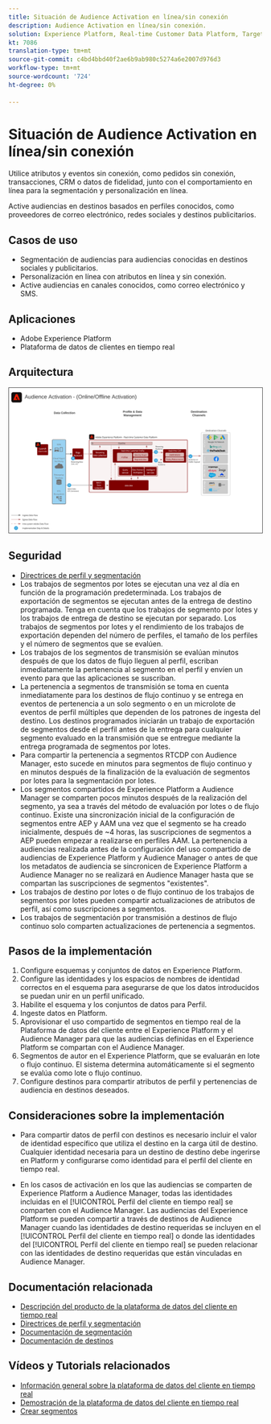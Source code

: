```yaml
---
title: Situación de Audience Activation en línea/sin conexión
description: Audience Activation en línea/sin conexión.
solution: Experience Platform, Real-time Customer Data Platform, Target, Audience Manager, Analytics, Experience Cloud Services, Data Collection
kt: 7086
translation-type: tm+mt
source-git-commit: c4bd4bbd40f2ae6b9ab980c5274a6e2007d976d3
workflow-type: tm+mt
source-wordcount: '724'
ht-degree: 0%

---
```



# Situación de Audience Activation en línea/sin conexión

Utilice atributos y eventos sin conexión, como pedidos sin conexión, transacciones, CRM o datos de fidelidad, junto con el comportamiento en línea para la segmentación y personalización en línea.

Active audiencias en destinos basados en perfiles conocidos, como proveedores de correo electrónico, redes sociales y destinos publicitarios.

## Casos de uso

* Segmentación de audiencias para audiencias conocidas en destinos sociales y publicitarios.
* Personalización en línea con atributos en línea y sin conexión.
* Active audiencias en canales conocidos, como correo electrónico y SMS.

## Aplicaciones

* Adobe Experience Platform
* Plataforma de datos de clientes en tiempo real

## Arquitectura

<img src="assets/onoff.svg" alt="Arquitectura de referencia para el escenario de Audience Activation en línea/sin conexión" style="border:1px solid #4a4a4a" />

## Seguridad

* [Directrices de perfil y segmentación](https://experienceleague.adobe.com/docs/experience-platform/profile/guardrails.html?lang=en)
* Los trabajos de segmentos por lotes se ejecutan una vez al día en función de la programación predeterminada. Los trabajos de exportación de segmentos se ejecutan antes de la entrega de destino programada. Tenga en cuenta que los trabajos de segmento por lotes y los trabajos de entrega de destino se ejecutan por separado. Los trabajos de segmentos por lotes y el rendimiento de los trabajos de exportación dependen del número de perfiles, el tamaño de los perfiles y el número de segmentos que se evalúen.
* Los trabajos de los segmentos de transmisión se evalúan minutos después de que los datos de flujo lleguen al perfil, escriban inmediatamente la pertenencia al segmento en el perfil y envíen un evento para que las aplicaciones se suscriban.
* La pertenencia a segmentos de transmisión se toma en cuenta inmediatamente para los destinos de flujo continuo y se entrega en eventos de pertenencia a un solo segmento o en un microlote de eventos de perfil múltiples que dependen de los patrones de ingesta del destino. Los destinos programados iniciarán un trabajo de exportación de segmentos desde el perfil antes de la entrega para cualquier segmento evaluado en la transmisión que se entregue mediante la entrega programada de segmentos por lotes.
* Para compartir la pertenencia a segmentos RTCDP con Audience Manager, esto sucede en minutos para segmentos de flujo continuo y en minutos después de la finalización de la evaluación de segmentos por lotes para la segmentación por lotes.
* Los segmentos compartidos de Experience Platform a Audience Manager se comparten pocos minutos después de la realización del segmento, ya sea a través del método de evaluación por lotes o de flujo continuo. Existe una sincronización inicial de la configuración de segmentos entre AEP y AAM una vez que el segmento se ha creado inicialmente, después de ~4 horas, las suscripciones de segmentos a AEP pueden empezar a realizarse en perfiles AAM. La pertenencia a audiencias realizada antes de la configuración del uso compartido de audiencias de Experience Platform y Audience Manager o antes de que los metadatos de audiencia se sincronicen de Experience Platform a Audience Manager no se realizará en Audience Manager hasta que se compartan las suscripciones de segmentos &quot;existentes&quot;.
* Los trabajos de destino por lotes o de flujo continuo de los trabajos de segmentos por lotes pueden compartir actualizaciones de atributos de perfil, así como suscripciones a segmentos.
* Los trabajos de segmentación por transmisión a destinos de flujo continuo solo comparten actualizaciones de pertenencia a segmentos.

## Pasos de la implementación

1. Configure esquemas y conjuntos de datos en Experience Platform.
1. Configure las identidades y los espacios de nombres de identidad correctos en el esquema para asegurarse de que los datos introducidos se puedan unir en un perfil unificado.
1. Habilite el esquema y los conjuntos de datos para Perfil.
1. Ingeste datos en Platform.
1. Aprovisionar el uso compartido de segmentos en tiempo real de la Plataforma de datos del cliente entre el Experience Platform y el Audience Manager para que las audiencias definidas en el Experience Platform se compartan con el Audience Manager.
1. Segmentos de autor en el Experience Platform, que se evaluarán en lote o flujo continuo. El sistema determina automáticamente si el segmento se evalúa como lote o flujo continuo.
1. Configure destinos para compartir atributos de perfil y pertenencias de audiencia en destinos deseados.

## Consideraciones sobre la implementación

* Para compartir datos de perfil con destinos es necesario incluir el valor de identidad específico que utiliza el destino en la carga útil de destino. Cualquier identidad necesaria para un destino de destino debe ingerirse en Platform y configurarse como identidad para el perfil del cliente en tiempo real.

* En los casos de activación en los que las audiencias se comparten de Experience Platform a Audience Manager, todas las identidades incluidas en el [!UICONTROL Perfil del cliente en tiempo real] se comparten con el Audience Manager. Las audiencias del Experience Platform se pueden compartir a través de destinos de Audience Manager cuando las identidades de destino requeridas se incluyen en el [!UICONTROL Perfil del cliente en tiempo real] o donde las identidades del [!UICONTROL Perfil del cliente en tiempo real] se pueden relacionar con las identidades de destino requeridas que están vinculadas en Audience Manager.

## Documentación relacionada

* [Descripción del producto de la plataforma de datos del cliente en tiempo real](https://helpx.adobe.com/legal/product-descriptions/real-time-customer-data-platform.html)
* [Directrices de perfil y segmentación](https://experienceleague.adobe.com/docs/experience-platform/profile/guardrails.html?lang=en)
* [Documentación de segmentación](https://experienceleague.adobe.com/docs/experience-platform/segmentation/api/streaming-segmentation.html)
* [Documentación de destinos](https://experienceleague.adobe.com/docs/experience-platform/destinations/catalog/overview.html)

## Vídeos y Tutorials relacionados

* [Información general sobre la plataforma de datos del cliente en tiempo real](https://experienceleague.adobe.com/docs/platform-learn/tutorials/application-services/rtcdp/understanding-the-real-time-customer-data-platform.html)
* [Demostración de la plataforma de datos del cliente en tiempo real](https://experienceleague.adobe.com/docs/platform-learn/tutorials/application-services/rtcdp/demo.html)
* [Crear segmentos](https://experienceleague.adobe.com/docs/platform-learn/tutorials/segments/create-segments.html)